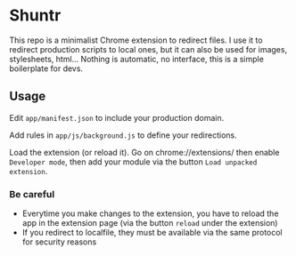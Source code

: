 # Shuntr

This repo is a minimalist Chrome extension to redirect files. I use it to redirect production scripts to local ones, but it can also be used for images, stylesheets, html...
Nothing is automatic, no interface, this is a simple boilerplate for devs.

## Usage

Edit `app/manifest.json` to include your production domain.

Add rules in `app/js/background.js` to define your redirections.

Load the extension (or reload it). Go on chrome://extensions/ then enable `Developer mode`, then add your module via the button `Load unpacked extension`.

### Be careful

- Everytime you make changes to the extension, you have to reload the app in the extension page (via the button `reload` under the extension)
- If you redirect to localfile, they must be available via the same protocol for security reasons

